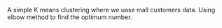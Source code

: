 A simple K means clustering where we uase mall customers data.
Using elbow method to find the optimum number.

